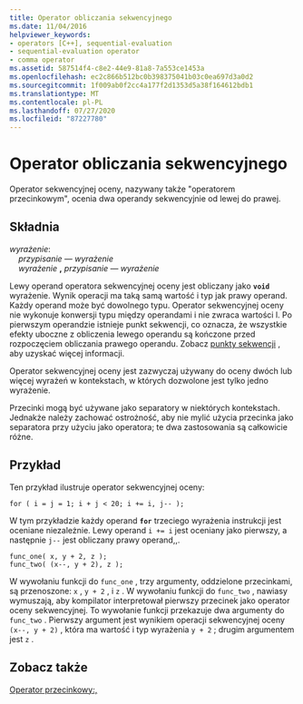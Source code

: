 ```yaml
---
title: Operator obliczania sekwencyjnego
ms.date: 11/04/2016
helpviewer_keywords:
- operators [C++], sequential-evaluation
- sequential-evaluation operator
- comma operator
ms.assetid: 587514f4-c8e2-44e9-81a8-7a553ce1453a
ms.openlocfilehash: ec2c866b512bc0b398375041b03c0ea697d3a0d2
ms.sourcegitcommit: 1f009ab0f2cc4a177f2d1353d5a38f164612bdb1
ms.translationtype: MT
ms.contentlocale: pl-PL
ms.lasthandoff: 07/27/2020
ms.locfileid: "87227780"
---
```

# <a name="sequential-evaluation-operator"></a>Operator obliczania sekwencyjnego

Operator sekwencyjnej oceny, nazywany także "operatorem przecinkowym", ocenia dwa operandy sekwencyjnie od lewej do prawej.

## <a name="syntax"></a>Składnia

*wyrażenie*:<br/>
&nbsp;&nbsp;&nbsp;&nbsp;*przypisanie — wyrażenie*<br/>
&nbsp;&nbsp;&nbsp;&nbsp;*wyrażenie* **,** *przypisanie — wyrażenie*

Lewy operand operatora sekwencyjnej oceny jest obliczany jako **`void`** wyrażenie. Wynik operacji ma taką samą wartość i typ jak prawy operand. Każdy operand może być dowolnego typu. Operator sekwencyjnej oceny nie wykonuje konwersji typu między operandami i nie zwraca wartości l. Po pierwszym operandzie istnieje punkt sekwencji, co oznacza, że wszystkie efekty uboczne z obliczenia lewego operandu są kończone przed rozpoczęciem obliczania prawego operandu. Zobacz [punkty sekwencji](../c-language/c-sequence-points.md) , aby uzyskać więcej informacji.

Operator sekwencyjnej oceny jest zazwyczaj używany do oceny dwóch lub więcej wyrażeń w kontekstach, w których dozwolone jest tylko jedno wyrażenie.

Przecinki mogą być używane jako separatory w niektórych kontekstach. Jednakże należy zachować ostrożność, aby nie mylić użycia przecinka jako separatora przy użyciu jako operatora; te dwa zastosowania są całkowicie różne.

## <a name="example"></a>Przykład

Ten przykład ilustruje operator sekwencyjnej oceny:

```
for ( i = j = 1; i + j < 20; i += i, j-- );
```

W tym przykładzie każdy operand **`for`** trzeciego wyrażenia instrukcji jest oceniane niezależnie. Lewy operand `i += i` jest oceniany jako pierwszy, a następnie `j--` jest obliczany prawy operand,,.

```
func_one( x, y + 2, z );
func_two( (x--, y + 2), z );
```

W wywołaniu funkcji do `func_one` , trzy argumenty, oddzielone przecinkami, są przenoszone: `x` , `y + 2` , i `z` . W wywołaniu funkcji do `func_two` , nawiasy wymuszają, aby kompilator interpretował pierwszy przecinek jako operator oceny sekwencyjnej. To wywołanie funkcji przekazuje dwa argumenty do `func_two` . Pierwszy argument jest wynikiem operacji sekwencyjnej oceny `(x--, y + 2)` , która ma wartość i typ wyrażenia `y + 2` ; drugim argumentem jest `z` .

## <a name="see-also"></a>Zobacz także

[Operator przecinkowy:,](../cpp/comma-operator.md)

